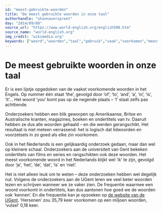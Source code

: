 ```yaml
---
id: "meest-gebruikte-woorden"
title: "De meest gebruikte woorden in onze taal"
authorhandle: "shannaverspreet"
day: "2014/09/08"
source_url: "https://www.world-english.org/english500.htm"
source_name: "world-english.org"
img_credit: "wikimedia.org"
keywords: ["woord","woorden","taal","gebruik","vaak","voorkomen","meest"]
---
```

# De meest gebruikte woorden in onze taal
Er is een lijstje opgedoken van de vaakst voorkomende woorden in het Engels. Op nummer één staat ‘the’, gevolgd door ‘of’, ‘to’, ‘and’, ‘a’, ‘in’, ‘is’, ‘it’… Het woord ‘you’ komt pas op de negende plaats – ‘I’ staat zelfs pas achttiende.

Onderzoekers hebben een blik geworpen op Amerikaanse, Britse en Australische kranten, magazines, boeken en ondertitels van tv. Daaruit hebben ze dus alle woorden gehaald – en die werden gerangschikt. Het resultaat is niet meteen verrassend: het is logisch dat lidwoorden en voorzetsels in zo goed als elke zin voorkomen.

Ook in het Nederlands is een gelijkaardig onderzoek gedaan, maar dan wel op kleinere schaal. Onderzoekers aan de universiteit van Gent bekeken ondertitels van films en series en rangschikten ook deze woorden. Het meest voorkomende woord in het Nederlands blijkt wel ‘ik’ te zijn, gevolgd door ‘je’, ‘het’, ‘de’, ‘dat’, ‘is’ en ‘niet’.

Het is niet alleen leuk om te weten – deze onderzoeken hebben wel degelijk nut. Volgens de onderzoekers aan de UGent leren we veel beter woorden lezen en schrijven wanneer we ze vaker zien. De frequentie waarmee een woord voorkomt in ondertitels, kan dus aantonen hoe goed we de woorden ook ‘kennen’. En die frequentie kan je opzoeken op <a href="https://crr.ugent.be/isubtlex/">de website van de UGent</a>. ‘Hersenen’ zou 35,79 keer voorkomen op een miljoen woorden, ‘vulsel’ 0,18 keer.